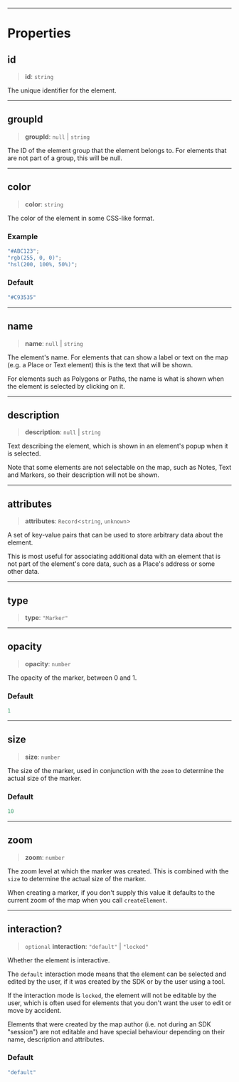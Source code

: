 ***

# Properties

## id

> **id**: `string`

The unique identifier for the element.

***

## groupId

> **groupId**: `null` | `string`

The ID of the element group that the element belongs to.
For elements that are not part of a group, this will be null.

***

## color

> **color**: `string`

The color of the element in some CSS-like format.

### Example

```typescript
"#ABC123";
"rgb(255, 0, 0)";
"hsl(200, 100%, 50%)";
```

### Default

```ts
"#C93535"
```

***

## name

> **name**: `null` | `string`

The element's name. For elements that can show a label or text on
the map (e.g. a Place or Text element) this is the text that will be shown.

For elements such as Polygons or Paths, the name is what is shown when
the element is selected by clicking on it.

***

## description

> **description**: `null` | `string`

Text describing the element, which is shown in an element's popup when it
is selected.

Note that some elements are not selectable on the map, such as Notes, Text
and Markers, so their description will not be shown.

***

## attributes

> **attributes**: `Record`\<`string`, `unknown`>

A set of key-value pairs that can be used to store arbitrary data about the element.

This is most useful for associating additional data with an element that is not
part of the element's core data, such as a Place's address or some other
data.

***

## type

> **type**: `"Marker"`

***

## opacity

> **opacity**: `number`

The opacity of the marker, between 0 and 1.

### Default

```ts
1
```

***

## size

> **size**: `number`

The size of the marker, used in conjunction with the `zoom` to determine
the actual size of the marker.

### Default

```ts
10
```

***

## zoom

> **zoom**: `number`

The zoom level at which the marker was created. This is combined with
the `size` to determine the actual size of the marker.

When creating a marker, if you don't supply this value it defaults to
the current zoom of the map when you call `createElement`.

***

## interaction?

> `optional` **interaction**: `"default"` | `"locked"`

Whether the element is interactive.

The `default` interaction mode means that the element can be selected and edited by
the user, if it was created by the SDK or by the user using a tool.

If the interaction mode is `locked`, the element will not be editable by the user,
which is often used for elements that you don't want the user to edit or move by
accident.

Elements that were created by the map author (i.e. not during an SDK "session") are
not editable and have special behaviour depending on their name, description and
attributes.

### Default

```ts
"default"
```
